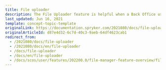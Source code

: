 ```yaml
---
title: File uploader
description: The File Uploader feature is helpful when a Back Office user needs to add instructions or additional documentation to the product as an attachment.
last_updated: Jun 16, 2021
template: concept-topic-template
originalLink: https://documentation.spryker.com/2021080/docs/file-uploader
originalArticleId: d87e4d32-6c7d-40c3-9aeb-64df4623cab1
redirect_from:
  - /2021080/docs/file-uploader
  - /2021080/docs/en/file-uploader
  - /docs/file-uploader
  - /docs/en/file-uploader
  - /docs/scos/user/features/202200.0/file-manager-feature-overview/file-uploader.html
---
```

